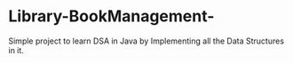 # Library-BookManagement-
Simple project to learn DSA in Java by Implementing all the Data Structures in it.
